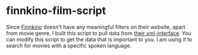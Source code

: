 # finnkino-film-script

Since [Finnkino](https://www.finnkino.fi) doesn't have any meaningful filters on their website, apart from movie genre, I built this script to pull data from [their xml-interface](https://www.finnkino.fi/xml). You can modify this script to get the data that is important to you. I am using it to search for movies with a specific spoken language.
